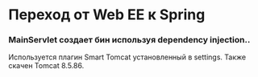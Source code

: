 # Переход от Web EE к Spring

### MainServlet создает бин используя dependency injection..
Используется плагин Smart Tomcat установленный в settings. Также скачен Tomcat 8.5.86.